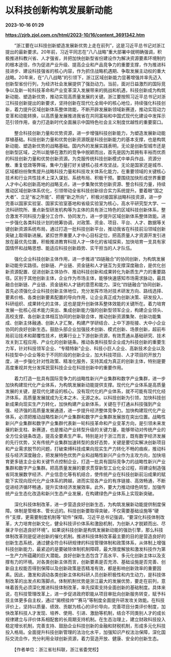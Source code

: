 # 以科技创新构筑发展新动能

**2023-10-16 01:29**

**https://zjrb.zjol.com.cn/html/2023-10/16/content_3691342.htm**

　　“浙江要在以科技创新塑造发展新优势上走在前列”，这是习近平总书记对浙江提出的最新要求。20年前，习近平同志在“八八战略”重大部署中就明确强调，积极推进科教兴省、人才强省，并把加快创新型省份建设作为解决资源要素环境制约的根本途径，作为促进产业升级、提高企业和产品竞争力的重要支撑，作为推进科技进步、建设科技强省的核心内容，作为抓住战略机遇期、争取发展主动权的重大战略。20年来，在“八八战略”的引领下，浙江区域创新能力显著增强并率先迈入创新型省份行列，为经济社会发展提供了强劲动力。当前，面对日益激烈的国际竞争以及新一轮科技革命和产业变革深入发展带来的挑战和机遇，科技创新成为构筑新动能、塑造新优势，推动实现高质量发展的关键。浙江要按照习近平总书记对浙江科技创新提出的新要求，坚持创新在现代化全局中的核心地位，持续强化科技创新，着力提升区域创新体系整体效能，不断开辟发展新领域新赛道，推动实现动力变革和动能转换，以高质量发展推进我省在共同富裕和中国式现代化建设中发挥示范引领作用，奋力打造新时代全面展示中国特色社会主义制度优越性的重要窗口。

　　整合科技创新力量和优势资源，进一步增强科技创新能力，为塑造发展新动能厚植基础。科技创新力量和优势创新资源既是科技创新能力的基本支撑，也是构筑新动能、塑造新优势的战略基础。国内外的发展实践表明，无论是创新型城市还是创新型区域，之所以能够在激烈的竞争中脱颖而出，首先是因为其拥有丰裕而优质的科技创新力量和优势创新资源。为克服传统科技创新模式中单兵作战、资源分散、重复低效等弊端，集中力量打好关键核心技术攻坚战，无论是国家还是城市、区域都纷纷聚焦提升战略科技力量和科技攻关体系化能力，在重要领域的关键核心技术和行业共性技术上深入谋划、系统布局、积极干预。要围绕加快形成世界重要人才中心和创新高地的战略支点，进一步集聚优势创新资源、整合科技力量，持续推动区域创新体系优化，引领带动全省科技创新综合实力系统提升。要着眼“国之大者”、立足“省之所能”、把握“新之所向”，积极对接国家战略科技资源，进一步完善以国家实验室、国家实验室基地和省级实验室为核心，高水平研究型大学、一流科研院所、重点新型研发机构等为主体的具有浙江特色的区域科技创新体系，整合激发不同科技力量分工合作、协同发力，进一步提升区域创新体系整体效能。进一步强化各类科技计划的统筹协调，对政策、资金、项目、平台、人才、数据等关键创新资源系统布局，通过打造一批科技创新平台，推动我省在科技前沿领域创新突破上取得新进展。紧扣世界重要人才中心目标定位，把高质量人才资源开发引进放在最优先位置，积极推进教育科技人才一体化的省域探索，加快培育一支具有家国情怀和战略思想、能适应科技创新趋势、实干担当的人才队伍。

　　强化企业科技创新主体作用，进一步推进“四链融合”的协同创新，为构筑发展新动能夯实路径。创新链、产业链、资金链和人才链互为支撑深度融合，是优化创新资源配置、促进创新主体协作、推动科技创新和成果转化为新质生产力的重要路径。区别于其他创新主体，企业作为市场主体，能够快速感知市场需求脉动，最具融合创新链、产业链、资金链和人才链的意愿和能力。深化“四链融合”协同创新，首先必须强化企业科技创新主体地位，充分发挥市场对技术研发方向、路线选择、要素价格、各类创新要素配置的导向作用，让企业真正成为创新决策、研发投入、科研组织、成果转化的主体，这也是提升创新体系整体效能的关键所在。着力培育发展一批核心技术能力突出、集成创新能力强的创新型领军企业，构建企业领头、高校支撑、各创新主体相互协同的创新联合体，推动创新资源集聚、创新功能集成、创新主体融通、创新人才汇聚，构建产学研结合、上中下游衔接、大中小企业协同的良好创新生态。鼓励头部企业加强技术创新、模式创新、场景创新，超前布局前沿技术和颠覆性技术，统筹行业上下游创新资源，有效贯通从基础研究、技术攻关到工程应用、产业化的创新链条。推动各类科技型企业成为科技创新的重要生力军，针对科技领军企业、“专精特新”企业、科技小巨人企业、高新技术企业以及科技型中小企业等处于不同阶段的创新企业，加大科技项目、人才项目的开放力度，进一步强化针对性政策、精准化服务，支持其成为真正的创新主体，特别是要高度重视并充分发挥民营科技企业在科技创新中的重要作用。

　　着力打造一批具有国际竞争力的战略性新兴产业集群和数字产业集群，进一步加快构建现代化产业体系，为构筑发展新动能提供支撑。现代化产业体系是高质量发展的关键，是现代化建设的核心。没有现代化的产业体系，就不可能有现代化经济体系，高质量发展就成为无本之木、无源之水。以科技创新为引领，加快科技创新成果向现实生产力转化，加快构建产业新体系，关键在于打通从科技强到产业强、经济强的高质量发展通道，进一步提升经济整体竞争力。加快构建现代化产业体系，必须把推动战略性新兴产业集群和数字产业集群发展放在突出位置。战略性新兴产业集群和数字产业集群代表新一轮科技革命和产业变革方向，是引领未来发展的新支柱、新赛道，也是推动产业转型升级的关键力量，能够带动对传统产业的全方位全链条改造，提高全要素生产率。特别是对于浙江而言，既有数字经济发展的先行优势，又有传统产业集群加速转型的良好态势，关键是要切实解决创新项目和产业需求脱节的问题，打破束缚科技成果向现实生产力转化不畅的痼疾，推动科技与经济深度融合，把发展特色优势产业和战略性新兴产业作为主攻方向，加快培育更多链主企业和关键节点控制企业，打造一批具有国际竞争力的战略性新兴产业集群和数字产业集群。把高质量发展的要求贯穿新型工业化全过程，将建设制造强省同发展数字经济、产业信息化等有机结合，使传统产业在科技创新前沿成果的赋能下实现向现代化产业体系的跨越，进而实现各产业的有序链接、高效畅通，不断促进经济循环畅通，提升实体经济发展效率。此外，要大力推动绿色转型，加强传统产业生态化改造和新兴生态产业发展，在构建绿色产业体系上实现新突破。

　　深化科技体制改革，进一步营造良好创新生态，为构筑发展新动能提供制度保障。体制是管根本、管长远的。科技创新要取得突破，不仅需要基础设施等“硬件”支撑，更需要制度机制等“软件”保障。习近平总书记强调，“要深化科技体制改革，大力培育创新文化，健全科技评价体系和激励机制，为创新人才脱颖而出、尽展才华创造良好环境”。如果说科技创新是构筑发展新动能的强劲引擎，那么科技体制改革则是促进创新的催化机制。推进科技体制改革最主要的目的是营造良好的创新生态系统，通过健全符合科研规律的科技管理体制和政策体系，从体制上增强科技创新能力，最紧迫的是要破除体制机制障碍，最大限度解放和激发科技作为第一生产力所蕴藏的巨大潜能。良好创新生态包含了高水平、多元化创新主体以及支撑有力的环境。对各类创新主体而言，创新要素是否充沛、基础设施是否完善、创新自主权能否得到保障以及创新政策是否精准有效，都是影响创新效率的重要因素。因此，激发和调动各类创新主体和科研人员创新积极性和内生动力，是科技体制改革的出发点和落脚点。体制机制优势是浙江最大的发展优势，要走在前列，意味着首先必须深化推进科技体制改革，率先探索支持全面创新的基础制度。具体来说，在科技管理改革上，进一步促进政府职能从项目审批向创新服务转变，赋予科技主体更多自主权，通过“揭榜挂帅”“赛马”等制度全面提升研发攻关效能。在科技评价上，坚持以质量、绩效、贡献为核心的评价导向，完善项目分类评价制度，加快改革科技人才发现、培养、使用、引进、激励等机制，结合不同类别人才的成长规律建立与评价体系相配套的长周期支持机制。在生态治理上，建立财政科技投入稳定增长机制，完善支持、鼓励企业科技创新的金融和财税机制，形成多元化科技投入格局。全面提升科技创新管理的法治化水平，加强知识产权法治保障，深化国际交流合作，充分利用全球创新资源，着力营造开放、健康、安全的创新生态。

　　【作者单位：浙江省社科联，浙江省委党校】